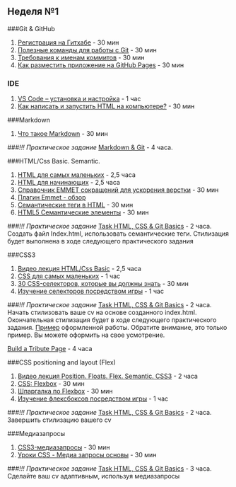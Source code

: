 ## Неделя №1
 ###Git & GitHub
 1. [Регистрация на Гитхабе](https://htmlacademy.ru/blog/boost/tools/register-on-github-work-with-console) - 30 мин
 2. [Полезные команды для работы с Git](https://htmlacademy.ru/blog/boost/tools/useful-commands-for-working-with-git) - 30 мин
 3. [Требования к именам коммитов](https://docs.rs.school/#/git-convention) - 30 мин
 4. [Как разместить приложение на  GitHub Pages](https://github.com/rolling-scopes-school/tasks/blob/master/tasks/stage-0/create-github-pages.md) - 30 мин

### IDE
 1. [VS Code – установка и настройка](https://www.youtube.com/watch?v=5M6RL3MAGJU&feature=youtu.be) - 1 час
 2. [Как написать и запустить HTML на компьютере?](https://htmlacademy.ru/blog/education/all/how-to-run-html) - 30 мин
 
###Markdown
1. [Что такое Markdown](https://guides.hexlet.io/markdown/) - 30 мин

###*!!! Практическое задание*
[Markdown & Git](https://github.com/rolling-scopes-school/tasks/blob/master/tasks/git-markdown.md) - 4 часа. 


###HTML/Css Basic. Semantic. 
1. [HTML для самых маленьких](https://www.youtube.com/playlist?list=PL3LQJkGQtzc7aWRyr-GaxyO_dwj5inJ1t) - 2,5 часа
2. [HTML для начинающих](https://www.youtube.com/playlist?list=PLY4rE9dstrJyeZlPWoKJr1xKVVnG4w-Hc) - 2,5 часа
3. [Справочник EMMET сокращений для ускорения верстки](https://webdesign-master.ru/blog/html-css/2.html) - 30 мин
4. [Плагин Emmet - обзор](https://www.youtube.com/watch?v=WeNN9So5DTs)
5. [Семантические теги в HTML](https://www.youtube.com/watch?v=bQRmGxhARhc) - 30 мин
6. [HTML5 Семантические элементы](https://html5css.ru/html/html5_semantic_elements.php) - 30 мин

###*!!! Практическое задание*
[Task HTML, CSS & Git Basics](https://github.com/rolling-scopes-school/tasks/blob/master/tasks/codejam-cv.md) - 2 часа. Создать файл Index.html, использовать семантические теги. Стилизация будет выполнена в ходе следующего практического задания 


###CSS3
1. [Видео лекция HTML/Css Basic](https://www.youtube.com/watch?v=xdBTX4RMoBE&list=PLe--kalBDwji8WXKVjhON39X4v_Uj6T_R&index=2) - 2,5 часа
2. [CSS для самых маленьких](https://www.youtube.com/playlist?list=PL3LQJkGQtzc6_KA1AZy9O6kVWwX1hoaTn) - 1 час
3. [30 CSS-селекторов, которые вы должны знать](http://rightblog.ru/2606) - 30 мин
4. [Изучение селекторов посредством игры](https://flukeout.github.io/) - 1 час

###*!!! Практическое задание*
[Task HTML, CSS & Git Basics](https://github.com/rolling-scopes-school/tasks/blob/master/tasks/codejam-cv.md) - 2 часа. Начать стилизовать ваше cv на основе созданного index.html. Окончательная стилизация будет в ходе следующего практического задания. [Пример](https://drive.google.com/file/d/1GOT8bp6g_UAJ5iOX3orj1W0NDa5wDwvw/view) оформленной работы. Обратите внимание, это только пример. Вы можете оформить на свое усмотрение.
 
[Build a Tribute Page](https://www.freecodecamp.org/learn/responsive-web-design/responsive-web-design-projects/build-a-tribute-page) - 4 часа

###CSS positioning and layout (Flex)
1. [Видео лекция Position. Floats. Flex. Semantic. CSS3](https://www.youtube.com/watch?v=iSQcOjxttNg&list=PLe--kalBDwji8WXKVjhON39X4v_Uj6T_R&index=3) - 2 часа
2. [CSS: Flexbox](https://www.evernote.com/shard/s368/client/snv?noteGuid=4346cdea-9386-4738-bfff-f9faafc05e94&noteKey=fb6ec76312f7111b&sn=https%3A%2F%2Fwww.evernote.com%2Fshard%2Fs368%2Fsh%2F4346cdea-9386-4738-bfff-f9faafc05e94%2Ffb6ec76312f7111b&title=CSS%253A%2BFlexbox%2B%2528htmlacademy.ru%2529) - 30 мин
3. [Шпаргалка по Flexbox](https://habr.com/ru/post/313938/) - 30 мин
4. [Изучение флексбоксов посредством игры](https://flexboxfroggy.com/#ru) - 1 час

###*!!! Практическое задание*
[Task HTML, CSS & Git Basics](https://github.com/rolling-scopes-school/tasks/blob/master/tasks/codejam-cv.md) - 2 часа. Завершить стилизацию вашего cv
 
 
###Медиазапросы
1. [CSS3-медиазапросы](https://html5book.ru/css3-mediazaprosy/) - 30 мин
2. [Уроки CSS - Медиа запросы основы](https://www.youtube.com/watch?v=M-xc1EOMOIE) - 30 мин

###*!!! Практическое задание*
[Task HTML, CSS & Git Basics](https://github.com/rolling-scopes-school/tasks/blob/master/tasks/codejam-cv.md) - 3 часа. Сделайте ваш cv адаптивным, используя медиазапросы
 


